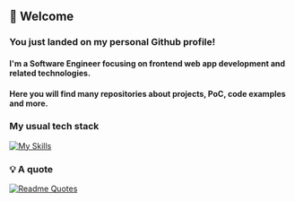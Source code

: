 ## :wave: Welcome
### You just landed on my personal Github profile! 
#### I'm a Software Engineer focusing on frontend web app development and related technologies.
#### Here you will find many repositories about projects, PoC, code examples and more.

### My usual tech stack
[![My Skills](https://skillicons.dev/icons?i=ts,react,redux,html,css)](https://skillicons.dev)

### :bulb: A quote
[![Readme Quotes](https://quotes-github-readme.vercel.app/api?type=horizontal&theme=algolia&quote=If%20I%20don%27t%20have%20red%2C%20I%20use%20blue&author=Pablo%20Picasso)](https://github.com/piyushsuthar/github-readme-quotes)

